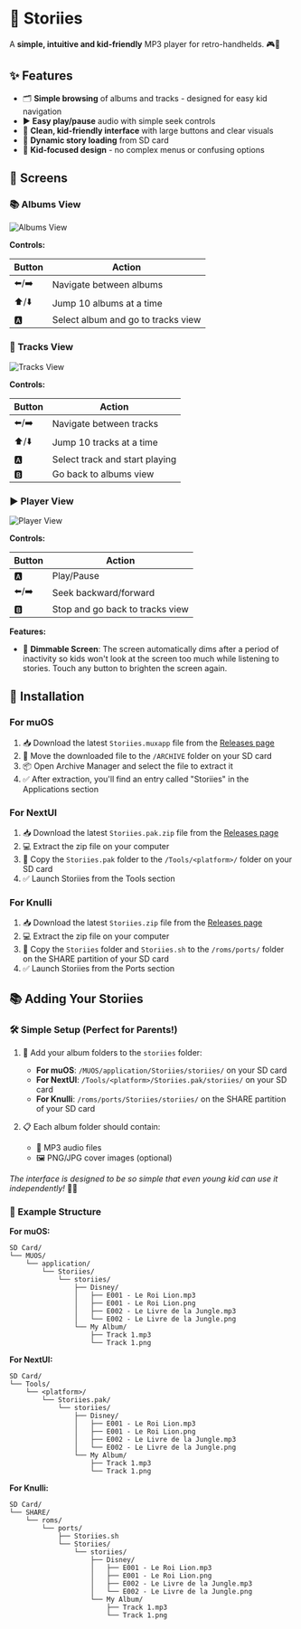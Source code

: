 # 🎵 Storiies

A **simple, intuitive and kid-friendly** MP3 player for retro-handhelds. 🎮👶

## ✨ Features

- 🗂️ **Simple browsing** of albums and tracks - designed for easy kid navigation
- ▶️ **Easy play/pause** audio with simple seek controls
- 🎨 **Clean, kid-friendly interface** with large buttons and clear visuals
- 💾 **Dynamic story loading** from SD card
- 👶 **Kid-focused design** - no complex menus or confusing options

## 📱 Screens

### 📚 Albums View

![Albums View](https://raw.githubusercontent.com/pcorbel/storiies/main/.github/brick-albums.png)

**Controls:**

| Button | Action                             |
| ------ | ---------------------------------- |
| ⬅️/➡️  | Navigate between albums            |
| ⬆️/⬇️  | Jump 10 albums at a time           |
| 🅰️     | Select album and go to tracks view |

### 🎵 Tracks View

![Tracks View](https://raw.githubusercontent.com/pcorbel/storiies/main/.github/brick-tracks.png)

**Controls:**

| Button | Action                         |
| ------ | ------------------------------ |
| ⬅️/➡️  | Navigate between tracks        |
| ⬆️/⬇️  | Jump 10 tracks at a time       |
| 🅰️     | Select track and start playing |
| 🅱️     | Go back to albums view         |

### ▶️ Player View

![Player View](https://raw.githubusercontent.com/pcorbel/storiies/main/.github/brick-player.png)

**Controls:**

| Button | Action                          |
| ------ | ------------------------------- |
| 🅰️     | Play/Pause                      |
| ⬅️/➡️  | Seek backward/forward           |
| 🅱️     | Stop and go back to tracks view |

**Features:**

- 🌙 **Dimmable Screen**: The screen automatically dims after a period of inactivity so kids won't look at the screen too much while listening to stories. Touch any button to brighten the screen again.

## 🚀 Installation

### For muOS

1. 📥 Download the latest `Storiies.muxapp` file from the [Releases page](https://github.com/pcorbel/storiies/releases)
2. 📁 Move the downloaded file to the `/ARCHIVE` folder on your SD card
3. 📦 Open Archive Manager and select the file to extract it
4. ✅ After extraction, you'll find an entry called "Storiies" in the Applications section

### For NextUI

1. 📥 Download the latest `Storiies.pak.zip` file from the [Releases page](https://github.com/pcorbel/storiies/releases)
2. 💻 Extract the zip file on your computer
3. 📁 Copy the `Storiies.pak` folder to the `/Tools/<platform>/` folder on your SD card
4. ✅ Launch Storiies from the Tools section

### For Knulli

1. 📥 Download the latest `Storiies.zip` file from the [Releases page](https://github.com/pcorbel/storiies/releases)
2. 💻 Extract the zip file on your computer
3. 📁 Copy the `Storiies` folder and `Storiies.sh` to the `/roms/ports/` folder on the SHARE partition of your SD card
4. ✅ Launch Storiies from the Ports section

## 📚 Adding Your Storiies

### 🛠️ Simple Setup (Perfect for Parents!)

1. 📂 Add your album folders to the `storiies` folder:

   - **For muOS**: `/MUOS/application/Storiies/storiies/` on your SD card
   - **For NextUI**: `/Tools/<platform>/Storiies.pak/storiies/` on your SD card
   - **For Knulli**: `/roms/ports/Storiies/storiies/` on the SHARE partition of your SD card

2. 📋 Each album folder should contain:
   - 🎵 MP3 audio files
   - 🖼️ PNG/JPG cover images (optional)

_The interface is designed to be so simple that even young kid can use it independently!_ 👶✨

### 📁 Example Structure

**For muOS:**

```
SD Card/
└── MUOS/
    └── application/
        └── Storiies/
            └── storiies/
                ├── Disney/
                │   ├── E001 - Le Roi Lion.mp3
                │   ├── E001 - Le Roi Lion.png
                │   ├── E002 - Le Livre de la Jungle.mp3
                │   └── E002 - Le Livre de la Jungle.png
                └── My Album/
                    ├── Track 1.mp3
                    └── Track 1.png
```

**For NextUI:**

```
SD Card/
└── Tools/
    └── <platform>/
        └── Storiies.pak/
            └── storiies/
                ├── Disney/
                │   ├── E001 - Le Roi Lion.mp3
                │   ├── E001 - Le Roi Lion.png
                │   ├── E002 - Le Livre de la Jungle.mp3
                │   └── E002 - Le Livre de la Jungle.png
                └── My Album/
                    ├── Track 1.mp3
                    └── Track 1.png
```

**For Knulli:**

```
SD Card/
└── SHARE/
    └── roms/
        └── ports/
            ├── Storiies.sh
            └── Storiies/
                └── storiies/
                    ├── Disney/
                    │   ├── E001 - Le Roi Lion.mp3
                    │   ├── E001 - Le Roi Lion.png
                    │   ├── E002 - Le Livre de la Jungle.mp3
                    │   └── E002 - Le Livre de la Jungle.png
                    └── My Album/
                        ├── Track 1.mp3
                        └── Track 1.png
```
